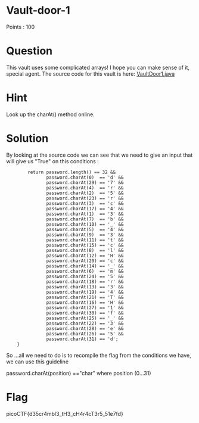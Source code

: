 # Vault-door-1

Points : 100

# Question

This vault uses some complicated arrays! I hope you can make sense of it, special agent. The source code for this vault is here: [VaultDoor1.java](VaultDoor1.java)

# Hint 

Look up the charAt() method online.

# Solution

By looking at the source code we can see that we need to give an input that will give us "True" on this conditions :

```   public boolean checkPassword(String password) {
        return password.length() == 32 &&
               password.charAt(0)  == 'd' &&
               password.charAt(29) == '7' &&
               password.charAt(4)  == 'r' &&
               password.charAt(2)  == '5' &&
               password.charAt(23) == 'r' &&
               password.charAt(3)  == 'c' &&
               password.charAt(17) == '4' &&
               password.charAt(1)  == '3' &&
               password.charAt(7)  == 'b' &&
               password.charAt(10) == '_' &&
               password.charAt(5)  == '4' &&
               password.charAt(9)  == '3' &&
               password.charAt(11) == 't' &&
               password.charAt(15) == 'c' &&
               password.charAt(8)  == 'l' &&
               password.charAt(12) == 'H' &&
               password.charAt(20) == 'c' &&
               password.charAt(14) == '_' &&
               password.charAt(6)  == 'm' &&
               password.charAt(24) == '5' &&
               password.charAt(18) == 'r' &&
               password.charAt(13) == '3' &&
               password.charAt(19) == '4' &&
               password.charAt(21) == 'T' &&
               password.charAt(16) == 'H' &&
               password.charAt(27) == '1' &&
               password.charAt(30) == 'f' &&
               password.charAt(25) == '_' &&
               password.charAt(22) == '3' &&
               password.charAt(28) == 'e' &&
               password.charAt(26) == '5' &&
               password.charAt(31) == 'd';
    }
```

So ...all we need to do is to recompile the flag from the conditions we have, we can use this guideline 

password.charAt(position) =="char" where position (0...31)


# Flag
picoCTF{d35cr4mbl3_tH3_cH4r4cT3r5_51e7fd}

